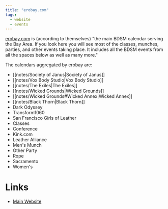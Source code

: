 ```yaml
---
title: "erobay.com"
tags:
  - website
  - events
---
```


[erobay.com](https://erobay.com) is (according to themselves) "the main BDSM calendar serving the Bay Area. If you look here you will see most of the classes, munches, parties, and other events taking place. It includes all the BDSM events from all the spaces below as well as many more."

The calendars aggregated by erobay are:

- [[notes/Society of Janus|Society of Janus]]
- [[notes/Vox Body Studio|Vox Body Studio]]
- [[notes/The Exiles|The Exiles]]
- [[notes/Wicked Grounds|Wicked Grounds]]
- [[notes/Wicked Grounds#Wicked Annex|Wicked Annex]]
- [[notes/Black Thorn|Black Thorn]]
- Dark Odyssey
- Transform1060
- San Francisco Girls of Leather
- Classes
- Conference
- Kink.com
- Leather Alliance
- Men's Munch
- Other Party
- Rope
- Sacramento
- Women's

# Links
- [Main Website](https://erobay.com)